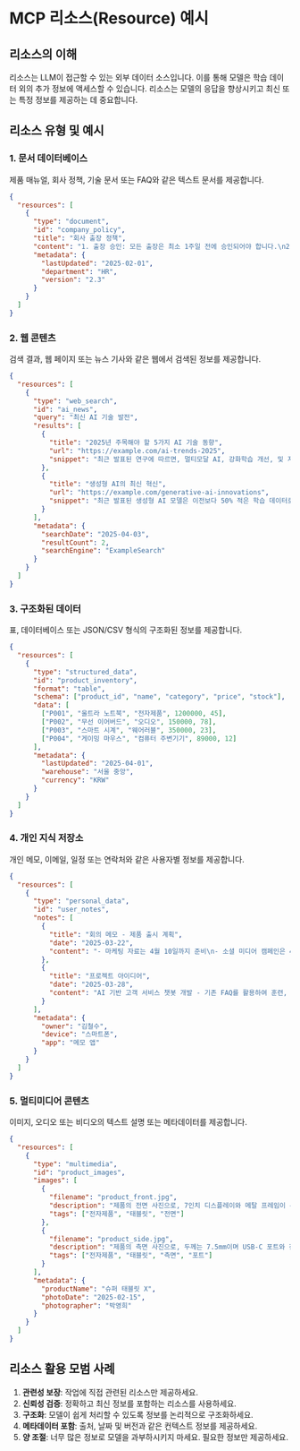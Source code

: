 # MCP 리소스(Resource) 예시

## 리소스의 이해

리소스는 LLM이 접근할 수 있는 외부 데이터 소스입니다. 이를 통해 모델은 학습 데이터 외의 추가 정보에 액세스할 수 있습니다. 리소스는 모델의 응답을 향상시키고 최신 또는 특정 정보를 제공하는 데 중요합니다.

## 리소스 유형 및 예시

### 1. 문서 데이터베이스

제품 매뉴얼, 회사 정책, 기술 문서 또는 FAQ와 같은 텍스트 문서를 제공합니다.

```json
{
  "resources": [
    {
      "type": "document",
      "id": "company_policy",
      "title": "회사 출장 정책",
      "content": "1. 출장 승인: 모든 출장은 최소 1주일 전에 승인되어야 합니다.\n2. 경비 한도: 국내 출장의 경우 1일당 숙박비 15만원, 식비 3만원이 허용됩니다.\n3. 교통수단: 가능한 한 대중교통을 이용해야 합니다. 택시는 대중교통 이용이 불가능한 경우에만 허용됩니다.",
      "metadata": {
        "lastUpdated": "2025-02-01",
        "department": "HR",
        "version": "2.3"
      }
    }
  ]
}
```

### 2. 웹 콘텐츠

검색 결과, 웹 페이지 또는 뉴스 기사와 같은 웹에서 검색된 정보를 제공합니다.

```json
{
  "resources": [
    {
      "type": "web_search",
      "id": "ai_news",
      "query": "최신 AI 기술 발전",
      "results": [
        {
          "title": "2025년 주목해야 할 5가지 AI 기술 동향",
          "url": "https://example.com/ai-trends-2025",
          "snippet": "최근 발표된 연구에 따르면, 멀티모달 AI, 강화학습 개선, 및 저전력 AI 처리 기술이 2025년 인공지능 분야의 주요 동향으로 부상하고 있습니다..."
        },
        {
          "title": "생성형 AI의 최신 혁신",
          "url": "https://example.com/generative-ai-innovations",
          "snippet": "최근 발표된 생성형 AI 모델은 이전보다 50% 적은 학습 데이터로 더 정확한 결과를 생성할 수 있습니다..."
        }
      ],
      "metadata": {
        "searchDate": "2025-04-03",
        "resultCount": 2,
        "searchEngine": "ExampleSearch"
      }
    }
  ]
}
```

### 3. 구조화된 데이터

표, 데이터베이스 또는 JSON/CSV 형식의 구조화된 정보를 제공합니다.

```json
{
  "resources": [
    {
      "type": "structured_data",
      "id": "product_inventory",
      "format": "table",
      "schema": ["product_id", "name", "category", "price", "stock"],
      "data": [
        ["P001", "울트라 노트북", "전자제품", 1200000, 45],
        ["P002", "무선 이어버드", "오디오", 150000, 78],
        ["P003", "스마트 시계", "웨어러블", 350000, 23],
        ["P004", "게이밍 마우스", "컴퓨터 주변기기", 89000, 12]
      ],
      "metadata": {
        "lastUpdated": "2025-04-01",
        "warehouse": "서울 중앙",
        "currency": "KRW"
      }
    }
  ]
}
```

### 4. 개인 지식 저장소

개인 메모, 이메일, 일정 또는 연락처와 같은 사용자별 정보를 제공합니다.

```json
{
  "resources": [
    {
      "type": "personal_data",
      "id": "user_notes",
      "notes": [
        {
          "title": "회의 메모 - 제품 출시 계획",
          "date": "2025-03-22",
          "content": "- 마케팅 자료는 4월 10일까지 준비\n- 소셜 미디어 캠페인은 4월 15일 시작\n- 프레스 릴리스는 4월 20일 배포\n- 사용자 테스트 피드백 수집 필요"
        },
        {
          "title": "프로젝트 아이디어",
          "date": "2025-03-28",
          "content": "AI 기반 고객 서비스 챗봇 개발 - 기존 FAQ를 활용하여 훈련, 고객 문의 응답 자동화, 복잡한 질문은 담당자에게 전달"
        }
      ],
      "metadata": {
        "owner": "김철수",
        "device": "스마트폰",
        "app": "메모 앱"
      }
    }
  ]
}
```

### 5. 멀티미디어 콘텐츠

이미지, 오디오 또는 비디오의 텍스트 설명 또는 메타데이터를 제공합니다.

```json
{
  "resources": [
    {
      "type": "multimedia",
      "id": "product_images",
      "images": [
        {
          "filename": "product_front.jpg",
          "description": "제품의 전면 사진으로, 7인치 디스플레이와 메탈 프레임이 특징입니다.",
          "tags": ["전자제품", "태블릿", "전면"]
        },
        {
          "filename": "product_side.jpg",
          "description": "제품의 측면 사진으로, 두께는 7.5mm이며 USB-C 포트와 전원 버튼이 보입니다.",
          "tags": ["전자제품", "태블릿", "측면", "포트"]
        }
      ],
      "metadata": {
        "productName": "슈퍼 태블릿 X",
        "photoDate": "2025-02-15",
        "photographer": "박영희"
      }
    }
  ]
}
```

## 리소스 활용 모범 사례

1. **관련성 보장**: 작업에 직접 관련된 리소스만 제공하세요.
2. **신뢰성 검증**: 정확하고 최신 정보를 포함하는 리소스를 사용하세요.
3. **구조화**: 모델이 쉽게 처리할 수 있도록 정보를 논리적으로 구조화하세요.
4. **메타데이터 포함**: 출처, 날짜 및 버전과 같은 컨텍스트 정보를 제공하세요.
5. **양 조절**: 너무 많은 정보로 모델을 과부하시키지 마세요. 필요한 정보만 제공하세요.
